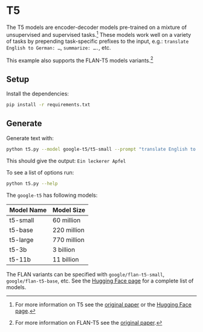 # T5

The T5 models are encoder-decoder models pre-trained on a mixture of
unsupervised and supervised tasks.[^1] These models work well on a variety of
tasks by prepending task-specific prefixes to the input, e.g.:
`translate English to German: …`, `summarize: ….`, etc.

This example also supports the FLAN-T5 models variants.[^2]

## Setup

Install the dependencies:

```bash
pip install -r requirements.txt
```

## Generate

Generate text with:

```sh
python t5.py --model google-t5/t5-small --prompt "translate English to German: A tasty apple"
```

This should give the output: `Ein leckerer Apfel`

To see a list of options run:

```sh
python t5.py --help
```

The `google-t5` has following models:

| Model Name | Model Size  |
| ---------- | ----------
| t5-small   | 60 million  |
| t5-base    | 220 million |
| t5-large   | 770 million |
| t5-3b      | 3 billion   |
| t5-11b     | 11 billion  |

The FLAN variants can be specified with `google/flan-t5-small`,
`google/flan-t5-base`, etc. See the [Hugging Face
page](https://huggingface.co/docs/transformers/model_doc/flan-t5) for a
complete list of models.

[^1]: For more information on T5 see the [original paper](https://arxiv.org/abs/1910.10683)
   or the [Hugging Face page](https://huggingface.co/docs/transformers/model_doc/t5).
[^2]: For more information on FLAN-T5 see the [original paper](https://arxiv.org/abs/2210.11416).
